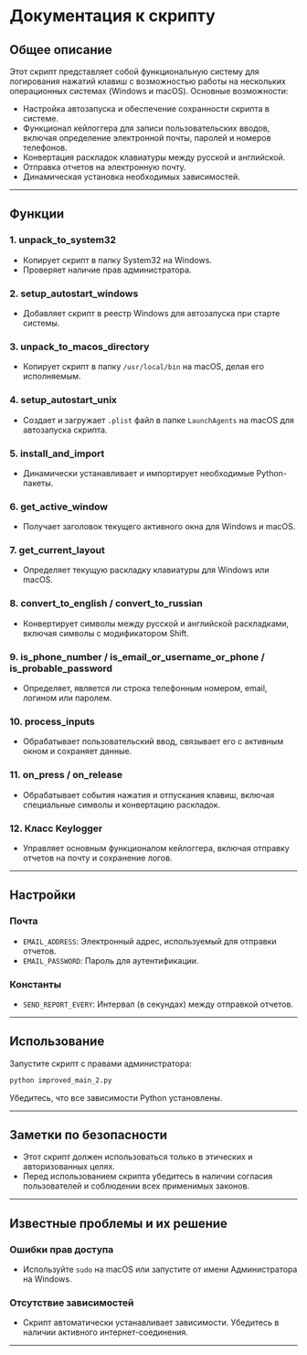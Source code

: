 
# Документация к скрипту

## Общее описание

Этот скрипт представляет собой функциональную систему для логирования нажатий клавиш с возможностью работы на нескольких операционных системах (Windows и macOS). Основные возможности:
- Настройка автозапуска и обеспечение сохранности скрипта в системе.
- Функционал кейлоггера для записи пользовательских вводов, включая определение электронной почты, паролей и номеров телефонов.
- Конвертация раскладок клавиатуры между русской и английской.
- Отправка отчетов на электронную почту.
- Динамическая установка необходимых зависимостей.

---

## Функции

### 1. unpack_to_system32
- Копирует скрипт в папку System32 на Windows.
- Проверяет наличие прав администратора.

### 2. setup_autostart_windows
- Добавляет скрипт в реестр Windows для автозапуска при старте системы.

### 3. unpack_to_macos_directory
- Копирует скрипт в папку `/usr/local/bin` на macOS, делая его исполняемым.

### 4. setup_autostart_unix
- Создает и загружает `.plist` файл в папке `LaunchAgents` на macOS для автозапуска скрипта.

### 5. install_and_import
- Динамически устанавливает и импортирует необходимые Python-пакеты.

### 6. get_active_window
- Получает заголовок текущего активного окна для Windows и macOS.

### 7. get_current_layout
- Определяет текущую раскладку клавиатуры для Windows или macOS.

### 8. convert_to_english / convert_to_russian
- Конвертирует символы между русской и английской раскладками, включая символы с модификатором Shift.

### 9. is_phone_number / is_email_or_username_or_phone / is_probable_password
- Определяет, является ли строка телефонным номером, email, логином или паролем.

### 10. process_inputs
- Обрабатывает пользовательский ввод, связывает его с активным окном и сохраняет данные.

### 11. on_press / on_release
- Обрабатывает события нажатия и отпускания клавиш, включая специальные символы и конвертацию раскладок.

### 12. Класс Keylogger
- Управляет основным функционалом кейлоггера, включая отправку отчетов на почту и сохранение логов.

---

## Настройки

### Почта
- `EMAIL_ADDRESS`: Электронный адрес, используемый для отправки отчетов.
- `EMAIL_PASSWORD`: Пароль для аутентификации.

### Константы
- `SEND_REPORT_EVERY`: Интервал (в секундах) между отправкой отчетов.

---

## Использование

Запустите скрипт с правами администратора:
```bash
python improved_main_2.py
```

Убедитесь, что все зависимости Python установлены.

---

## Заметки по безопасности
- Этот скрипт должен использоваться только в этических и авторизованных целях.
- Перед использованием скрипта убедитесь в наличии согласия пользователей и соблюдении всех применимых законов.

---

## Известные проблемы и их решение

### Ошибки прав доступа
- Используйте `sudo` на macOS или запустите от имени Администратора на Windows.

### Отсутствие зависимостей
- Скрипт автоматически устанавливает зависимости. Убедитесь в наличии активного интернет-соединения.

---

